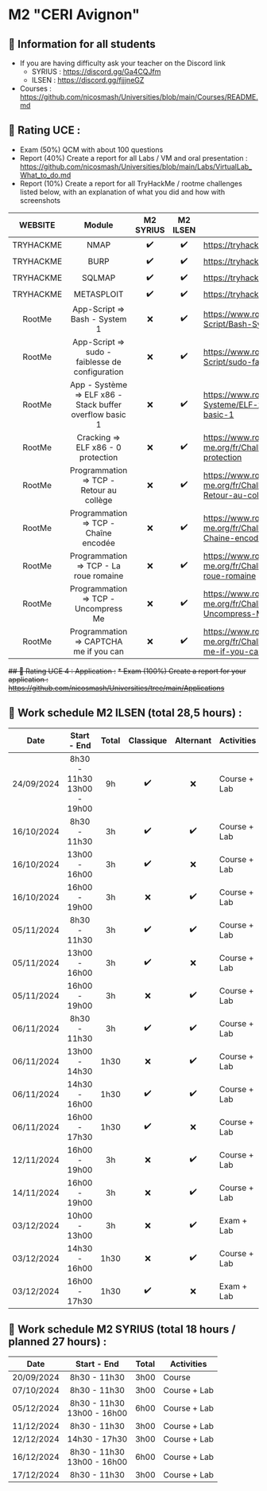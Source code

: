 # M2 "CERI Avignon"

## 📢 Information for all students

* If you are having difficulty ask your teacher on the Discord link
    * SYRIUS : https://discord.gg/Ga4CQJfm
    * ILSEN : https://discord.gg/fjjjneGZ
* Courses : https://github.com/nicosmash/Universities/blob/main/Courses/README.md

## 📢 Rating UCE : 
* Exam (50%) QCM with about 100 questions
* Report (40%) Create a report for all Labs / VM and oral presentation : https://github.com/nicosmash/Universities/blob/main/Labs/VirtualLab_What_to_do.md
* Report (10%) Create a report for all TryHackMe / rootme challenges listed below, with an explanation of what you did and how with screenshots

| WEBSITE | Module | M2 SYRIUS |  M2 ILSEN |  URL |
| :---: | :---: | :---: | :---: | ------------- |
| TRYHACKME | NMAP  | :heavy_check_mark: | :heavy_check_mark: | https://tryhackme.com/room/furthernmap |
| TRYHACKME | BURP  | :heavy_check_mark: | :heavy_check_mark: | https://tryhackme.com/r/room/burpsuiterepeater |
| TRYHACKME | SQLMAP  | :heavy_check_mark: | :heavy_check_mark: | https://tryhackme.com/room/sqlmap |
| TRYHACKME | METASPLOIT  | :heavy_check_mark: | :heavy_check_mark: | https://tryhackme.com/room/metasploitintro |
| RootMe | App-Script => Bash - System 1  | :x: | :heavy_check_mark: | https://www.root-me.org/fr/Challenges/App-Script/Bash-System-1 |
| RootMe  | App-Script => sudo - faiblesse de configuration | :x: | :heavy_check_mark: | https://www.root-me.org/fr/Challenges/App-Script/sudo-faiblesse-de-configuration
| RootMe  | App - Système => ELF x86 - Stack buffer overflow basic 1 | :x: | :heavy_check_mark: | https://www.root-me.org/fr/Challenges/App-Systeme/ELF-x86-Stack-buffer-overflow-basic-1
| RootMe  | Cracking => ELF x86 - 0 protection | :x: | :heavy_check_mark: | https://www.root-me.org/fr/Challenges/Cracking/ELF-x86-0-protection
| RootMe  | Programmation => TCP - Retour au collège | :x: | :heavy_check_mark: | https://www.root-me.org/fr/Challenges/Programmation/TCP-Retour-au-college
| RootMe  | Programmation => TCP - Chaîne encodée | :x: | :heavy_check_mark: | https://www.root-me.org/fr/Challenges/Programmation/TCP-Chaine-encodee
| RootMe  | Programmation => TCP - La roue romaine | :x: | :heavy_check_mark: | https://www.root-me.org/fr/Challenges/Programmation/TCP-La-roue-romaine
| RootMe  | Programmation => TCP - Uncompress Me | :x: | :heavy_check_mark: | https://www.root-me.org/fr/Challenges/Programmation/TCP-Uncompress-Me
| RootMe  | Programmation => CAPTCHA me if you can | :x: | :heavy_check_mark: | https://www.root-me.org/fr/Challenges/Programmation/CAPTCHA-me-if-you-can

~~## 📢 Rating UCE 4 : Application :~~
~~* Exam (100%) Create a report for your application : https://github.com/nicosmash/Universities/tree/main/Applications~~

## 📢 Work schedule M2 ILSEN (total 28,5 hours) :
| Date  | Start - End | Total |  Classique |  Alternant |  Activities |
| :---: | :---------: | :---------: | :---------: | :---------: | ------------- |
| 24/09/2024  | 8h30 - 11h30 <br> 13h00 - 19h00 | 9h | :heavy_check_mark: | :x: | Course + Lab |
| 16/10/2024  | 8h30 - 11h30 | 3h | :heavy_check_mark: | :heavy_check_mark: | Course + Lab |
| 16/10/2024  | 13h00 - 16h00 | 3h | :heavy_check_mark: | :x: | Course + Lab |
| 16/10/2024  | 16h00 - 19h00 | 3h | :x: | :heavy_check_mark: | Course + Lab |
| 05/11/2024  | 8h30 - 11h30 | 3h | :heavy_check_mark: | :heavy_check_mark: | Course + Lab |
| 05/11/2024  | 13h00 - 16h00 | 3h | :heavy_check_mark: | :x: | Course + Lab |
| 05/11/2024  | 16h00 - 19h00 | 3h | :x: | :heavy_check_mark: | Course + Lab |
| 06/11/2024  | 8h30 - 11h30 | 3h | :heavy_check_mark: | :heavy_check_mark: | Course + Lab |
| 06/11/2024  | 13h00 - 14h30 | 1h30 | :x: | :heavy_check_mark: | Course + Lab |
| 06/11/2024  | 14h30 - 16h00 | 1h30 | :heavy_check_mark: | :heavy_check_mark: | Course + Lab |
| 06/11/2024  | 16h00 - 17h30 | 1h30 | :heavy_check_mark: | :x: | Course + Lab |
| 12/11/2024  | 16h00 - 19h00 | 3h | :x: | :heavy_check_mark: | Course + Lab |
| 14/11/2024  | 16h00 - 19h00 | 3h | :x: | :heavy_check_mark: | Course + Lab |
| 03/12/2024  | 10h00 - 13h00 | 3h | :x: | :heavy_check_mark: | Exam + Lab |
| 03/12/2024  | 14h30 - 16h00 | 1h30 | :x: | :heavy_check_mark: | Course + Lab |
| 03/12/2024  | 16h00 - 17h30 | 1h30 | :heavy_check_mark: | :x: | Exam + Lab |

## 📢 Work schedule M2 SYRIUS (total 18 hours / planned 27 hours) :
| Date  | Start - End | Total |  Activities |
| :---: | :---------: | :---------: | ------------- |
| 20/09/2024  | 8h30 - 11h30 | 3h00 | Course |
| 07/10/2024  | 8h30 - 11h30 | 3h00 | Course + Lab |
| 05/12/2024  | 8h30 - 11h30 <br> 13h00 - 16h00 | 6h00 | Course + Lab |
| 11/12/2024  | 8h30 - 11h30 | 3h00 | Course + Lab |
| 12/12/2024  | 14h30 - 17h30 | 3h00 | Course + Lab |
| 16/12/2024  | 8h30 - 11h30 <br> 13h00 - 16h00 | 6h00 | Course + Lab |
| 17/12/2024  | 8h30 - 11h30 | 3h00 | Course + Lab |
